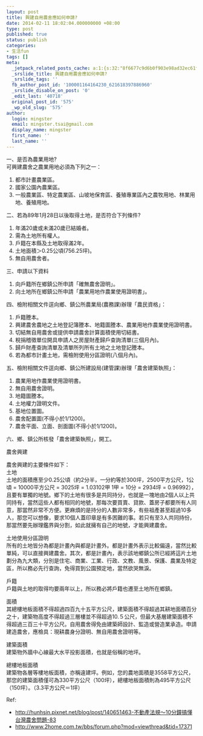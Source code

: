 ```yaml
---
layout: post
title: 興建自用農舍應如何申請?
date: 2014-02-11 18:02:04.000000000 +08:00
type: post
published: true
status: publish
categories:
- 生活fun
tags: []
meta:
  _jetpack_related_posts_cache: a:1:{s:32:"8f6677c9d6b0f903e98ad32ec61f8deb";a:2:{s:7:"expires";i:1456011990;s:7:"payload";a:3:{i:0;a:1:{s:2:"id";i:73;}i:1;a:1:{s:2:"id";i:158;}i:2;a:1:{s:2:"id";i:25;}}}}
  _srslide_title: 興建自用農舍應如何申請?
  _srslide_tags: ''
  fb_author_post_id: '100001164164230_621618397886960'
  _srslide_disable_on_post: '0'
  _edit_last: '40718'
  original_post_id: '575'
  _wp_old_slug: '575'
author:
  login: mingster
  email: mingster.tsai@gmail.com
  display_name: mingster
  first_name: ''
  last_name: ''
---
```

<p>一、是否為農業用地?<br />
可興建農舍之農業用地必須為下列之一：</p>
<ol>
<li>都市計畫農業區。
</li>
<li>國家公園內農業區。
</li>
<li>一般農業區、特定農業區、山坡地保育區、養殖專業區內之農牧用地、林業用地、養殖用地。</li>
</ol>
<p>二、若為89年1月28日以後取得土地，是否符合下列條件?</p>
<ol>
<li>年滿20歲或未滿20歲已結婚者。
</li>
<li>需為土地所有權人。
</li>
<li>戶籍在本縣及土地取得滿2年。
</li>
<li>土地面積＞0.25公頃(756.25坪)。
</li>
<li>無自用農舍者。</li>
</ol>
<p>三、申請以下資料</p>
<ol>
<li>向戶籍所在鄉鎮公所申請「確無農舍證明」。
</li>
<li>向土地所在鄉鎮公所申請「農業用地作農業使用證明書」。
</li>
</ol>
<p>四、檢附相關文件逕向鄉、鎮公所農業局(農務課)辦理「農民資格」：</p>
<ol>
<li>戶籍謄本。
</li>
<li>興建農舍農地之土地登記簿謄本、地籍圖謄本、農業用地作農業使用證明書。
</li>
<li>切結無自用農舍或提供申請農舍計算面積使用切結書。
</li>
<li>稅捐稽徵單位開具申請人之房屋財產歸戶查詢清單(三個月內)。
</li>
<li>歸戶財產查詢清單及清單所列所有土地之土地登記謄本。
</li>
<li>若為都市計畫土地，需檢附使用分區證明(八個月內)。
</li>
</ol>
<p>五、檢附相關文件逕向鄉、鎮公所建設局(建管課)辦理「農舍建築執照」：</p>
<ol>
<li>農業用地作農業使用證明書。
</li>
<li>無自用農舍證明。
</li>
<li>地籍圖謄本。
</li>
<li>土地權力證明文件。
</li>
<li>基地位置圖。
</li>
<li>農舍配置圖(不得小於1/1200)。
</li>
<li>農舍平面、立面、剖面圖(不得小於1/1200)。
</li>
</ol>
<p>六、鄉、鎮公所核發「農舍建築執照」，開工。</p>
<p>農舍興建</p>
<p>農舍興建的主要條件如下：<br />
土地<br />
土地的面積應至少0.25公頃（約2分半，一分約等於300坪，2500平方公尺，1公頃 = 10000平方公尺 = 3025坪 = 1.03102甲 1甲 = 10分 = 2934坪 = 0.96992），且要有單獨的地號。鄉下的土地有很多是共同持分，也就是一塊地由2個人以上共同持有，當然這些人都有相同的地號，那每次要買賣、貸款、蓋房子都要所有人同意，那當然非常不方便。更麻煩的是持分的人數非常多，有些祖產甚至超過10多人，那您可以想像，要求10個人蓋印章是有多困難的事。若只有至3人共同持份，那當然要先辦理鑑界與分割，如此就擁有自己的地號，才能興建農舍。</p>
<p>土地使用分區證明<br />
所有的土地皆分為都是計畫內與都是計畫外。都是計畫外表示比較偏遠，當然比較單純，可以直接興建農舍。其次，都是計畫內，表示該地鄉鎮公所已經將這片土地劃分為九大類，分別是住宅、商業、工業、行政、文教、風景、保護、農業及特定區，所以務必先行查詢，免得買到公園預定地，當然欲哭無淚。</p>
<p>戶籍<br />
戶籍與土地的取得均要兩年以上，所以務必將戶籍也遷至土地所在鄉鎮。</p>
<p>面積<br />
其總樓地板面積不得超過四百九十五平方公尺，建築面積不得超過其耕地面積百分之十，建築物高度不得超過三層樓並不得超過10.５公尺，但最大基層建築面積不得超過三百三十平方公尺。自用農舍得免由建築師設計、監造或營造業承造。申請建造農舍，應檢具：現耕農身分證明、無自用農舍證明等。</p>
<p>建築面積<br />
建築物外牆中心線最大水平投影面積，也就是俗稱的地坪。</p>
<p>總樓地板面積<br />
建築物各層等樓地板面積，亦稱違建坪。例如，您的農地面積是3558平方公尺，那您的建築面積僅可為330平方公尺（100坪），總樓地板面積則為495平方公尺（150坪）。（3.3平方公尺＝1坪）</p>
<p>Ref:</p>
<ul>
<li><a href="http://hunhsin.pixnet.net/blog/post/140651463-不動產法規～10分鐘搞懂台灣農舍問題-83">http://hunhsin.pixnet.net/blog/post/140651463-不動產法規～10分鐘搞懂台灣農舍問題-83</a></li>
<li><a href="http://www.2home.com.tw/bbs/forum.php?mod=viewthread&amp;tid=17371">http://www.2home.com.tw/bbs/forum.php?mod=viewthread&amp;tid=17371</a></li>
</ul>
